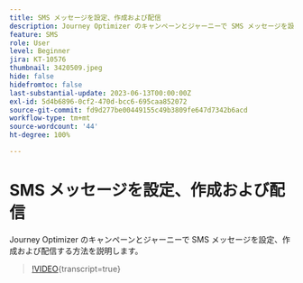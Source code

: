 ```yaml
---
title: SMS メッセージを設定、作成および配信
description: Journey Optimizer のキャンペーンとジャーニーで SMS メッセージを設定、作成および配信する方法を説明します。
feature: SMS
role: User
level: Beginner
jira: KT-10576
thumbnail: 3420509.jpeg
hide: false
hidefromtoc: false
last-substantial-update: 2023-06-13T00:00:00Z
exl-id: 5d4b6896-0cf2-470d-bcc6-695caa852072
source-git-commit: fd9d277be00449155c49b3809fe647d7342b6acd
workflow-type: tm+mt
source-wordcount: '44'
ht-degree: 100%

---
```


# SMS メッセージを設定、作成および配信

Journey Optimizer のキャンペーンとジャーニーで SMS メッセージを設定、作成および配信する方法を説明します。

>[!VIDEO](https://video.tv.adobe.com/v/3420509?quality=12&learn=on){transcript=true}
